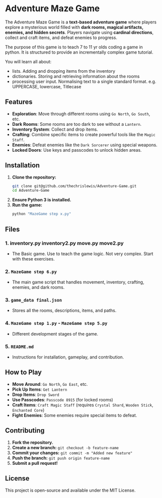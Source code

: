 # Adventure Maze Game

The Adventure Maze Game is a **text-based adventure game** where players explore a mysterious world filled with **dark rooms, magical artifacts, enemies, and hidden secrets**. Players navigate using **cardinal directions**, collect and craft items, and defeat enemies to progress.

The purpose of this game is to teach 7 to 11 yr olds coding a game in python. 
It is structured to provide an incrementally complex game tutorial. 

You will learn all about:
   - lists. Adding and dropping items from the inventory
   - dictionaries. Storing and retrieving information about the rooms
   - processing user input. Normalising text to a single standard format. e.g. UPPERCASE, lowercase, Titlecase

## Features
- **Exploration**: Move through different rooms using `Go North`, `Go South`, etc.
- **Dark Rooms**: Some rooms are too dark to see without a `Lantern`.
- **Inventory System**: Collect and drop items.
- **Crafting**: Combine specific items to create powerful tools like the `Magic Staff`.
- **Enemies**: Defeat enemies like the `Dark Sorcerer` using special weapons.
- **Locked Doors**: Use keys and passcodes to unlock hidden areas.

## Installation
1. **Clone the repository:**
   ```bash
   git clone git@github.com/thechrislewis/Adventure-Game.git
   cd Adventure-Game
   ```
2. **Ensure Python 3 is installed.**
3. **Run the game:**
   ```bash
   python "MazeGame step x.py"
   ```

## Files
### 1. inventory.py inventory2.py move.py move2.py
   - The Basic game. Use to teach the game logic. Not very complex. Start with these exercises.
### 2. `MazeGame step 6.py`
   - The main game script that handles movement, inventory, crafting, enemies, and dark rooms.
### 3. `game_data final.json`
   - Stores all the rooms, descriptions, items, and paths.
### 4. `MazeGame step 1.py` - `MazeGame step 5.py`
   - Different development stages of the game.
### 5. `README.md`
   - Instructions for installation, gameplay, and contribution.

## How to Play
- **Move Around**: `Go North`, `Go East`, etc.
- **Pick Up Items**: `Get Lantern`
- **Drop Items**: `Drop Sword`
- **Use Passcodes**: `Passcode 8915` (for locked rooms)
- **Craft Items**: `Craft Magic Staff` (requires `Crystal Shard`, `Wooden Stick`, `Enchanted Core`)
- **Fight Enemies**: Some enemies require special items to defeat.

## Contributing
1. **Fork the repository.**
2. **Create a new branch:** `git checkout -b feature-name`
3. **Commit your changes:** `git commit -m "Added new feature"`
4. **Push the branch:** `git push origin feature-name`
5. **Submit a pull request!**

## License
This project is open-source and available under the MIT License.


